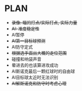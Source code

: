 # PLAN

* ~~录像: 瞄的打点/实际打点, 实际力量~~
* ~~AI: 准度稳定性~~
* AI暂停
* ~~AI第一目标球预测~~
* AI防守定式
* ~~根据选手画出大概的走位范围~~
* 碰撞和响袋声音
* 晕进去的也该算进攻成功
* AI斯诺克最后一颗红球时的自由球
* AI目标球太近时无法识别
* ~~AI解斯诺克和防守时考虑心理~~